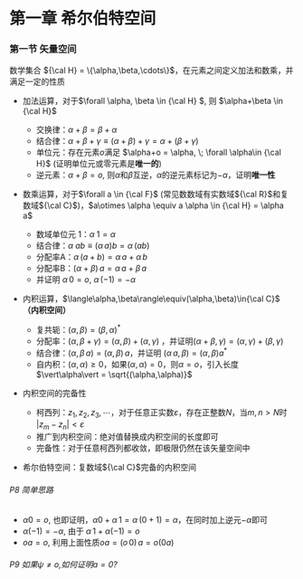# 第一章 希尔伯特空间

### 第一节 矢量空间

数学集合 ${\cal H} = \{\alpha,\beta,\cdots\}$，在元素之间定义加法和数乘，并满足一定的性质

- 加法运算，对于$\forall \alpha, \beta \in {\cal H} $, 则 $\alpha+\beta \in {\cal H}$
  + 交换律：$\alpha + \beta = \beta + \alpha$
  + 结合律：$\alpha+\beta+\gamma \equiv(\alpha+\beta)+\gamma = \alpha + (\beta+\gamma)$
  + 单位元：存在元素$o$满足 $\alpha+o = \alpha, \; \forall \alpha\in {\cal H}$ (证明单位元或零元素是**唯一的**)
  + 逆元素：$\alpha + \beta = o$, 则$\alpha$和$\beta$互逆，$\alpha$的逆元素标记为$-\alpha$，证明**唯一性**

- 数乘运算，对于$\forall a \in {\cal F}$ (常见数数域有实数域${\cal R}$和复数域${\cal C}$)，$a\otimes \alpha \equiv a \alpha \in {\cal H} = \alpha a$
  - 数域单位元 $1$：$\alpha\; 1 = \alpha$
  - 结合律：$\alpha\; a b \equiv (\alpha\, a) b = \alpha\,(ab)$
  - 分配率A：$\alpha\, (a+b) = \alpha \, a+ \alpha\, b$
  - 分配率B：$(\alpha+\beta)\, a= \alpha\, a+ \beta\, a$
  - 并证明 $\alpha\, 0 = o$,  $\alpha \,(-1) = -\alpha$
- 内积运算，$\langle\alpha,\beta\rangle\equiv(\alpha,\beta)\in{\cal C}$ **（内积空间）**
  - 复共轭：$(\alpha,\beta) = (\beta,\alpha)^*$
  - 分配率：$(\alpha,\beta+\gamma) = (\alpha,\beta)+(\alpha,\gamma)$ ，并证明$(\alpha+\beta,\gamma)=(\alpha,\gamma)+(\beta,\gamma)$
  - 结合律：$(\alpha,\beta\, a)= (\alpha,\beta)\, a$，并证明 $(\alpha\,a,\beta)=(\alpha,\beta) a^*$
  - 自内积：$(\alpha,\alpha)\ge0$，如果$(\alpha,\alpha)=0$，则$\alpha=o$，引入长度 $\vert\alpha\vert = \sqrt{(\alpha,\alpha)}$

- 内积空间的完备性
  - 柯西列：$z_1,z_2,z_3,\cdots$，对于任意正实数$\varepsilon$，存在正整数$N$，当$m,n>N$时 $\vert z_m - z_n\vert < \varepsilon$
  - 推广到内积空间：绝对值替换成内积空间的长度即可
  - 完备性：对于任意柯西列都收敛，即极限仍然在该矢量空间中
- 希尔伯特空间：复数域${\cal C}$完备的内积空间

###### P8 简单思路

- $\alpha 0 = o$, 也即证明，$\alpha 0+\alpha\,1 =\alpha\,(0+1)=\alpha$，在同时加上逆元$-\alpha$即可
- $\alpha(-1) = -\alpha$, 由于 $\alpha \, 1  + \alpha(-1)=o$
- $o a=o$, 利用上面性质$o a=(o\,0) \,a= o (0a)$

###### P9 如果$\psi\ne o$,如何证明$a=0$?

